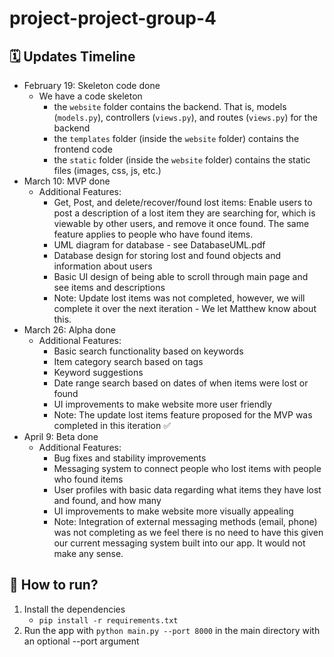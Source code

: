 # project-project-group-4

## 🗓 Updates Timeline

- February 19: Skeleton code done
    - We have a code skeleton
        - the `website` folder contains the backend. That is, models (`models.py`), controllers (`views.py`), and routes (`views.py`) for the backend
        - the `templates` folder (inside the `website` folder) contains the frontend code
        - the `static` folder (inside the `website` folder) contains the static files (images, css, js, etc.)
- March 10: MVP done
    - Additional Features:
        - Get, Post, and delete/recover/found lost items: Enable users to post a description of a lost item they are searching for, which is viewable by other users, 
        and remove it once found. The same feature applies to people who have found items.
        - UML diagram for database - see DatabaseUML.pdf
        - Database design for storing lost and found objects and information about users
        - Basic UI design of being able to scroll through main page and see items and descriptions
        - Note: Update lost items was not completed, however, we will complete it over the next iteration - We let Matthew know about this.
- March 26: Alpha done
    - Additional Features:
        - Basic search functionality based on keywords
        - Item category search based on tags
        - Keyword suggestions
        - Date range search based on dates of when items were lost or found
        - UI improvements to make website more user friendly
        - Note: The update lost items feature proposed for the MVP was completed in this iteration ✅
 - April 9: Beta done
    - Additional Features:
        - Bug fixes and stability improvements
        - Messaging system to connect people who lost items with people who found items
        - User profiles with basic data regarding what items they have lost and found, and how many
        - UI improvements to make website more visually appealing
        - Note: Integration of external messaging methods (email, phone) was not completing as we feel there is no need to have this given our current messaging system built into our app. It would not make any sense.


## 🤔 How to run?

1. Install the dependencies
    - `pip install -r requirements.txt`
2. Run the app with `python main.py --port 8000` in the main directory with an optional --port argument

